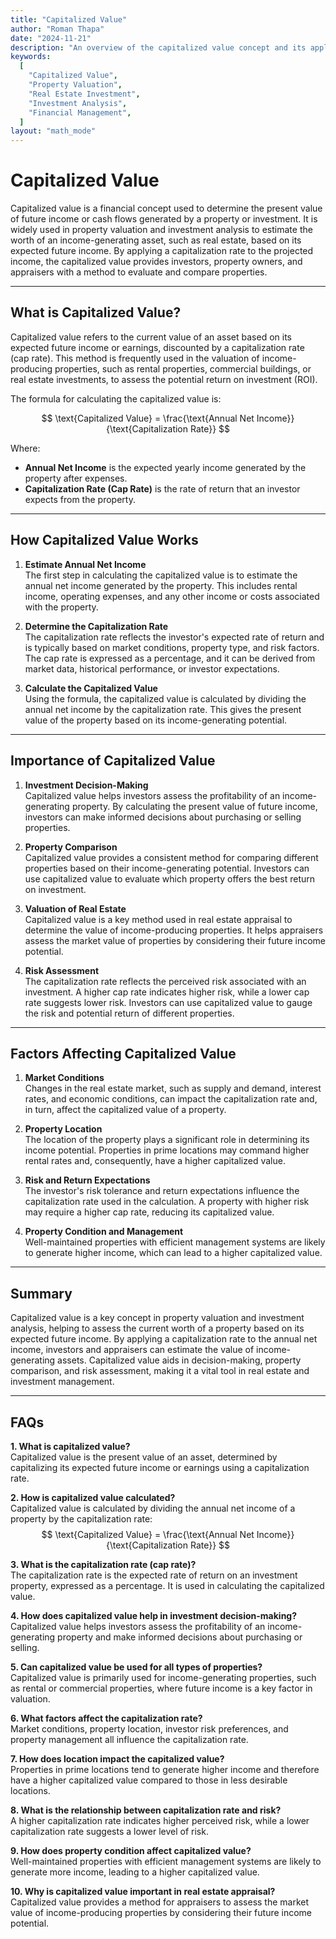 ```yaml
---
title: "Capitalized Value"
author: "Roman Thapa"
date: "2024-11-21"
description: "An overview of the capitalized value concept and its application in property valuation and real estate investment."
keywords:
  [
    "Capitalized Value",
    "Property Valuation",
    "Real Estate Investment",
    "Investment Analysis",
    "Financial Management",
  ]
layout: "math_mode"
---
```


# Capitalized Value

Capitalized value is a financial concept used to determine the present value of future income or cash flows generated by a property or investment. It is widely used in property valuation and investment analysis to estimate the worth of an income-generating asset, such as real estate, based on its expected future income. By applying a capitalization rate to the projected income, the capitalized value provides investors, property owners, and appraisers with a method to evaluate and compare properties.

---

## What is Capitalized Value?

Capitalized value refers to the current value of an asset based on its expected future income or earnings, discounted by a capitalization rate (cap rate). This method is frequently used in the valuation of income-producing properties, such as rental properties, commercial buildings, or real estate investments, to assess the potential return on investment (ROI).

The formula for calculating the capitalized value is:

$$ \text{Capitalized Value} = \frac{\text{Annual Net Income}}{\text{Capitalization Rate}} $$

Where:

- **Annual Net Income** is the expected yearly income generated by the property after expenses.
- **Capitalization Rate (Cap Rate)** is the rate of return that an investor expects from the property.

---

## How Capitalized Value Works

1. **Estimate Annual Net Income**  
   The first step in calculating the capitalized value is to estimate the annual net income generated by the property. This includes rental income, operating expenses, and any other income or costs associated with the property.

2. **Determine the Capitalization Rate**  
   The capitalization rate reflects the investor's expected rate of return and is typically based on market conditions, property type, and risk factors. The cap rate is expressed as a percentage, and it can be derived from market data, historical performance, or investor expectations.

3. **Calculate the Capitalized Value**  
   Using the formula, the capitalized value is calculated by dividing the annual net income by the capitalization rate. This gives the present value of the property based on its income-generating potential.

---

## Importance of Capitalized Value

1. **Investment Decision-Making**  
   Capitalized value helps investors assess the profitability of an income-generating property. By calculating the present value of future income, investors can make informed decisions about purchasing or selling properties.

2. **Property Comparison**  
   Capitalized value provides a consistent method for comparing different properties based on their income-generating potential. Investors can use capitalized value to evaluate which property offers the best return on investment.

3. **Valuation of Real Estate**  
   Capitalized value is a key method used in real estate appraisal to determine the value of income-producing properties. It helps appraisers assess the market value of properties by considering their future income potential.

4. **Risk Assessment**  
   The capitalization rate reflects the perceived risk associated with an investment. A higher cap rate indicates higher risk, while a lower cap rate suggests lower risk. Investors can use capitalized value to gauge the risk and potential return of different properties.

---

## Factors Affecting Capitalized Value

1. **Market Conditions**  
   Changes in the real estate market, such as supply and demand, interest rates, and economic conditions, can impact the capitalization rate and, in turn, affect the capitalized value of a property.

2. **Property Location**  
   The location of the property plays a significant role in determining its income potential. Properties in prime locations may command higher rental rates and, consequently, have a higher capitalized value.

3. **Risk and Return Expectations**  
   The investor's risk tolerance and return expectations influence the capitalization rate used in the calculation. A property with higher risk may require a higher cap rate, reducing its capitalized value.

4. **Property Condition and Management**  
   Well-maintained properties with efficient management systems are likely to generate higher income, which can lead to a higher capitalized value.

---

## Summary

Capitalized value is a key concept in property valuation and investment analysis, helping to assess the current worth of a property based on its expected future income. By applying a capitalization rate to the annual net income, investors and appraisers can estimate the value of income-generating assets. Capitalized value aids in decision-making, property comparison, and risk assessment, making it a vital tool in real estate and investment management.

---

## FAQs

**1. What is capitalized value?**  
 Capitalized value is the present value of an asset, determined by capitalizing its expected future income or earnings using a capitalization rate.

**2. How is capitalized value calculated?**  
 Capitalized value is calculated by dividing the annual net income of a property by the capitalization rate:  
 $$ \text{Capitalized Value} = \frac{\text{Annual Net Income}}{\text{Capitalization Rate}} $$

**3. What is the capitalization rate (cap rate)?**  
 The capitalization rate is the expected rate of return on an investment property, expressed as a percentage. It is used in calculating the capitalized value.

**4. How does capitalized value help in investment decision-making?**  
 Capitalized value helps investors assess the profitability of an income-generating property and make informed decisions about purchasing or selling.

**5. Can capitalized value be used for all types of properties?**  
 Capitalized value is primarily used for income-generating properties, such as rental or commercial properties, where future income is a key factor in valuation.

**6. What factors affect the capitalization rate?**  
 Market conditions, property location, investor risk preferences, and property management all influence the capitalization rate.

**7. How does location impact the capitalized value?**  
 Properties in prime locations tend to generate higher income and therefore have a higher capitalized value compared to those in less desirable locations.

**8. What is the relationship between capitalization rate and risk?**  
 A higher capitalization rate indicates higher perceived risk, while a lower capitalization rate suggests a lower level of risk.

**9. How does property condition affect capitalized value?**  
 Well-maintained properties with efficient management systems are likely to generate more income, leading to a higher capitalized value.

**10. Why is capitalized value important in real estate appraisal?**  
 Capitalized value provides a method for appraisers to assess the market value of income-producing properties by considering their future income potential.
